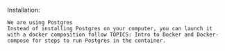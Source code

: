 Installation:

    We are using Postgres
    Instead of installing Postgres on your computer, you can launch it with a docker composition follow TOPICS: Intro to Docker and Docker-compose for steps to run Postgres in the container.
